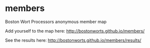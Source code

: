 # members
Boston Wort Processors anonymous member map

Add yourself to the map here: http://bostonworts.github.io/members/

See the results here: http://bostonworts.github.io/members/results/